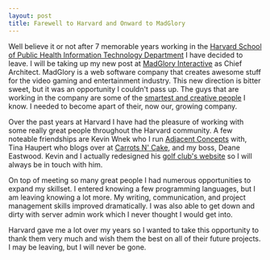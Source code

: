```yaml
---
layout: post
title: Farewell to Harvard and Onward to MadGlory
---
```

Well believe it or not after 7 memorable years working in the [Harvard School of Public Health Information Technology Department](http://www.hsph.harvard.edu/it) I have decided to leave. I will be taking up my new post at [MadGlory Interactive](http://madgloryint.com) as Chief Architect. MadGlory is a web software company that creates awesome stuff for the video gaming and entertainment industry. This new direction is bitter sweet, but it was an opportunity I couldn't pass up. The guys that are working in the company are some of the [smartest and creative people](http://madgloryint.com/experience) I know. I needed to become apart of their, now our, growing company. 

Over the past years at Harvard I have had the pleasure of working with some really great people throughout the Harvard community. A few noteable friendships are Kevin Wnek who I run [Adjacent Concepts](http://adjacentconcepts.com) with, Tina Haupert who blogs over at [Carrots N' Cake](http://carrotsncake.com), and my boss, Deane Eastwood. Kevin and I actually redesigned his [golf club's website](http://bellevuegolfclub.com) so I will always be in touch with him. 

On top of meeting so many great people I had numerous opportunities to expand my skillset. I entered knowing a few programming languages, but I am leaving knowing a lot more. My writing, communication, and project management skills improved dramatically. I was also able to get down and dirty with server admin work which I never thought I would get into. 

Harvard gave me a lot over my years so I wanted to take this opportunity to thank them very much and wish them the best on all of their future projects. I may be leaving, but I will never be gone. 